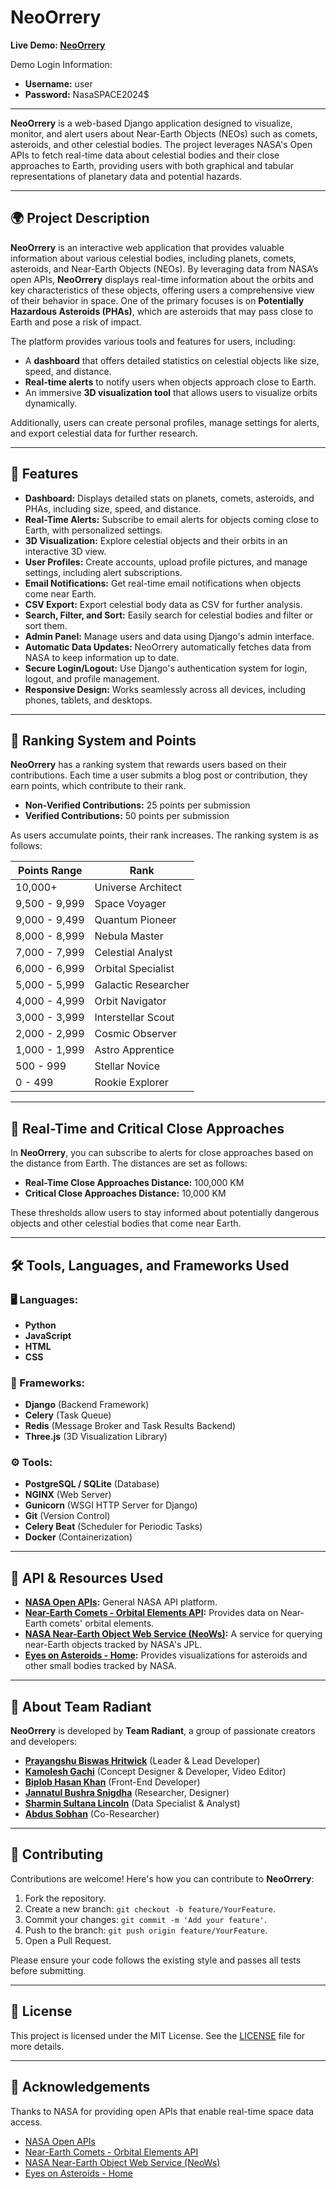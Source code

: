 # NeoOrrery

**Live Demo: [NeoOrrery](https://neoorrery-13c972087676.herokuapp.com)**

Demo Login Information:

- **Username:** user
- **Password:** NasaSPACE2024$

---

**NeoOrrery** is a web-based Django application designed to visualize, monitor, and alert users about Near-Earth Objects (NEOs) such as comets, asteroids, and other celestial bodies. The project leverages NASA's Open APIs to fetch real-time data about celestial bodies and their close approaches to Earth, providing users with both graphical and tabular representations of planetary data and potential hazards.

---

## 🌍 Project Description

**NeoOrrery** is an interactive web application that provides valuable information about various celestial bodies, including planets, comets, asteroids, and Near-Earth Objects (NEOs). By leveraging data from NASA’s open APIs, **NeoOrrery** displays real-time information about the orbits and key characteristics of these objects, offering users a comprehensive view of their behavior in space. One of the primary focuses is on **Potentially Hazardous Asteroids (PHAs)**, which are asteroids that may pass close to Earth and pose a risk of impact.

The platform provides various tools and features for users, including:

- A **dashboard** that offers detailed statistics on celestial objects like size, speed, and distance.
- **Real-time alerts** to notify users when objects approach close to Earth.
- An immersive **3D visualization tool** that allows users to visualize orbits dynamically.

Additionally, users can create personal profiles, manage settings for alerts, and export celestial data for further research.

---

## 🎯 Features

- **Dashboard:** Displays detailed stats on planets, comets, asteroids, and PHAs, including size, speed, and distance.
- **Real-Time Alerts:** Subscribe to email alerts for objects coming close to Earth, with personalized settings.
- **3D Visualization:** Explore celestial objects and their orbits in an interactive 3D view.
- **User Profiles:** Create accounts, upload profile pictures, and manage settings, including alert subscriptions.
- **Email Notifications:** Get real-time email notifications when objects come near Earth.
- **CSV Export:** Export celestial body data as CSV for further analysis.
- **Search, Filter, and Sort:** Easily search for celestial bodies and filter or sort them.
- **Admin Panel:** Manage users and data using Django's admin interface.
- **Automatic Data Updates:** NeoOrrery automatically fetches data from NASA to keep information up to date.
- **Secure Login/Logout:** Use Django's authentication system for login, logout, and profile management.
- **Responsive Design:** Works seamlessly across all devices, including phones, tablets, and desktops.

---

## 🌟 Ranking System and Points

**NeoOrrery** has a ranking system that rewards users based on their contributions. Each time a user submits a blog post or contribution, they earn points, which contribute to their rank.

- **Non-Verified Contributions:** 25 points per submission
- **Verified Contributions:** 50 points per submission

As users accumulate points, their rank increases. The ranking system is as follows:

| Points Range       | Rank                   |
|--------------------|------------------------|
| 10,000+            | Universe Architect      |
| 9,500 - 9,999      | Space Voyager           |
| 9,000 - 9,499      | Quantum Pioneer         |
| 8,000 - 8,999      | Nebula Master           |
| 7,000 - 7,999      | Celestial Analyst       |
| 6,000 - 6,999      | Orbital Specialist      |
| 5,000 - 5,999      | Galactic Researcher     |
| 4,000 - 4,999      | Orbit Navigator         |
| 3,000 - 3,999      | Interstellar Scout      |
| 2,000 - 2,999      | Cosmic Observer         |
| 1,000 - 1,999      | Astro Apprentice        |
| 500 - 999          | Stellar Novice          |
| 0 - 499            | Rookie Explorer         |

---

## 📡 Real-Time and Critical Close Approaches

In **NeoOrrery**, you can subscribe to alerts for close approaches based on the distance from Earth. The distances are set as follows:

- **Real-Time Close Approaches Distance:** 100,000 KM
- **Critical Close Approaches Distance:** 10,000 KM

These thresholds allow users to stay informed about potentially dangerous objects and other celestial bodies that come near Earth.

---

## 🛠️ Tools, Languages, and Frameworks Used

### 🖥️ Languages:
- **Python**
- **JavaScript**
- **HTML**
- **CSS**

### 🧰 Frameworks:
- **Django** (Backend Framework)
- **Celery** (Task Queue)
- **Redis** (Message Broker and Task Results Backend)
- **Three.js** (3D Visualization Library)

### ⚙️ Tools:
- **PostgreSQL / SQLite** (Database)
- **NGINX** (Web Server)
- **Gunicorn** (WSGI HTTP Server for Django)
- **Git** (Version Control)
- **Celery Beat** (Scheduler for Periodic Tasks)
- **Docker** (Containerization)

---

## 🌌 API & Resources Used

- **[NASA Open APIs](https://api.nasa.gov):** General NASA API platform.
- **[Near-Earth Comets - Orbital Elements API](https://data.nasa.gov/Space-Science/Near-Earth-Comets-Orbital-Elements-API/ysqn-vd8v/about_data):** Provides data on Near-Earth comets' orbital elements.
- **[NASA Near-Earth Object Web Service (NeoWs)](https://api.nasa.gov/neo):** A service for querying near-Earth objects tracked by NASA's JPL.
- **[Eyes on Asteroids - Home](https://eyes.nasa.gov/apps/asteroids/#/home):** Provides visualizations for asteroids and other small bodies tracked by NASA.

---

## 👥 About Team Radiant

**NeoOrrery** is developed by **Team Radiant**, a group of passionate creators and developers:

- **[Prayangshu Biswas Hritwick](https://github.com/prayangshuu)** (Leader & Lead Developer)
- **[Kamolesh Gachi](https://github.com/kamoleshgachi)** (Concept Designer & Developer, Video Editor)
- **[Biplob Hasan Khan](https://github.com/biplobhasankhan)** (Front-End Developer)
- **[Jannatul Bushra Snigdha](https://github.com/)** (Researcher, Designer)
- **[Sharmin Sultana Lincoln](https://github.com/sharminlincoln)** (Data Specialist & Analyst)
- **[Abdus Sobhan](https://github.com/sobhanlab)** (Co-Researcher)

---

## 🤝 Contributing

Contributions are welcome! Here's how you can contribute to **NeoOrrery**:

1. Fork the repository.
2. Create a new branch: `git checkout -b feature/YourFeature`.
3. Commit your changes: `git commit -m 'Add your feature'`.
4. Push to the branch: `git push origin feature/YourFeature`.
5. Open a Pull Request.

Please ensure your code follows the existing style and passes all tests before submitting.

---

## 📜 License

This project is licensed under the MIT License. See the [LICENSE](LICENSE) file for more details.

---

## 🌟 Acknowledgements

Thanks to NASA for providing open APIs that enable real-time space data access.

- [NASA Open APIs](https://api.nasa.gov)
- [Near-Earth Comets - Orbital Elements API](https://data.nasa.gov/Space-Science/Near-Earth-Comets-Orbital-Elements-API/ysqn-vd8v/about_data)
- [NASA Near-Earth Object Web Service (NeoWs)](https://api.nasa.gov/neo)
- [Eyes on Asteroids - Home](https://eyes.nasa.gov/apps/asteroids/#/home)

